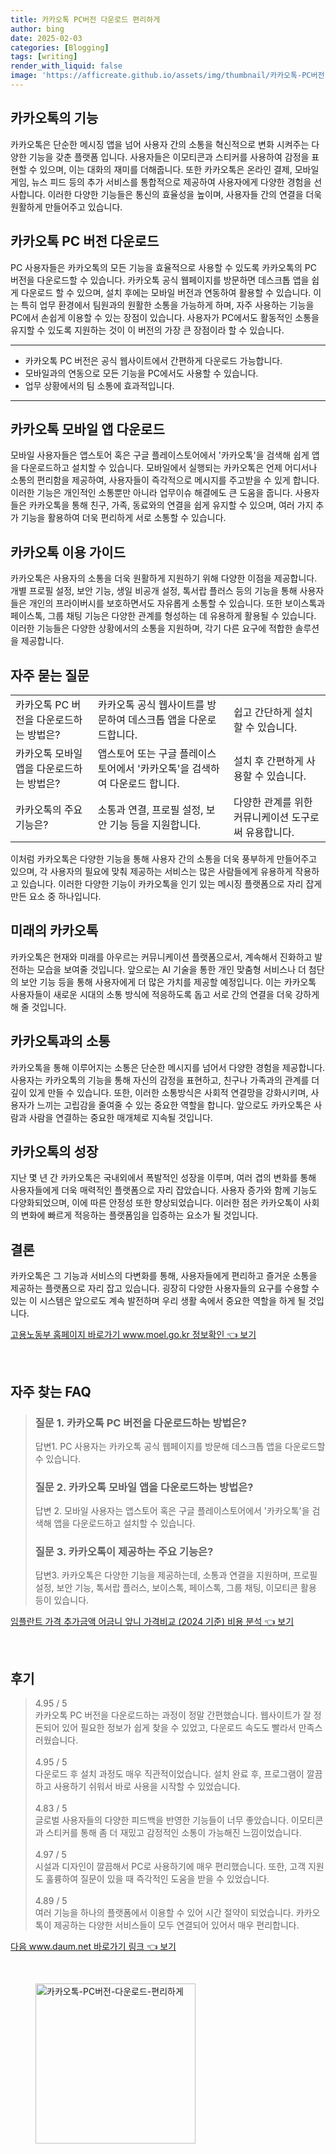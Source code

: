 ```yaml
---
title: 카카오톡 PC버전 다운로드 편리하게
author: bing
date: 2025-02-03
categories: [Blogging]
tags: [writing]
render_with_liquid: false
image: 'https://afficreate.github.io/assets/img/thumbnail/카카오톡-PC버전-다운로드-편리하게.webp'
---
```



<h2 id='카카오톡의 기능'>카카오톡의 기능</h2>

<p>카카오톡은 단순한 메시징 앱을 넘어 사용자 간의 소통을 혁신적으로 변화 시켜주는 다양한 기능을 갖춘 플랫폼 입니다. 사용자들은 이모티콘과 스티커를 사용하여 감정을 표현할 수 있으며, 이는 대화의 재미를 더해줍니다. 또한 카카오톡은 온라인 결제, 모바일 게임, 뉴스 피드 등의 추가 서비스를 통합적으로 제공하여 사용자에게 다양한 경험을 선사합니다. 이러한 다양한 기능들은 통신의 효율성을 높이며, 사용자들 간의 연결을 더욱 원활하게 만들어주고 있습니다.</p>

<h2 id='카카오톡 PC 버전 다운로드'>카카오톡 PC 버전 다운로드</h2>

<p>PC 사용자들은 카카오톡의 모든 기능을 효율적으로 사용할 수 있도록 카카오톡의 PC 버전을 다운로드할 수 있습니다. 카카오톡 공식 웹페이지를 방문하면 데스크톱 앱을 쉽게 다운로드 할 수 있으며, 설치 후에는 모바일 버전과 연동하여 활용할 수 있습니다. 이는 특히 업무 환경에서 팀원과의 원활한 소통을 가능하게 하며, 자주 사용하는 기능을 PC에서 손쉽게 이용할 수 있는 장점이 있습니다. 사용자가 PC에서도 활동적인 소통을 유지할 수 있도록 지원하는 것이 이 버전의 가장 큰 장점이라 할 수 있습니다.</p>

<hr />

<ul>
    <li>카카오톡 PC 버전은 공식 웹사이트에서 간편하게 다운로드 가능합니다.</li>
    <li>모바일과의 연동으로 모든 기능을 PC에서도 사용할 수 있습니다.</li>
    <li>업무 상황에서의 팀 소통에 효과적입니다.</li>
</ul>

<hr />

<h2 id='카카오톡 모바일 앱 다운로드'>카카오톡 모바일 앱 다운로드</h2>

<p>모바일 사용자들은 앱스토어 혹은 구글 플레이스토어에서 '카카오톡'을 검색해 쉽게 앱을 다운로드하고 설치할 수 있습니다. 모바일에서 실행되는 카카오톡은 언제 어디서나 소통의 편리함을 제공하여, 사용자들이 즉각적으로 메시지를 주고받을 수 있게 합니다. 이러한 기능은 개인적인 소통뿐만 아니라 업무이슈 해결에도 큰 도움을 줍니다. 사용자들은 카카오톡을 통해 친구, 가족, 동료와의 연결을 쉽게 유지할 수 있으며, 여러 가지 추가 기능을 활용하여 더욱 편리하게 서로 소통할 수 있습니다.</p>

<h2 id='카카오톡 이용 가이드'>카카오톡 이용 가이드</h2>

<p>카카오톡은 사용자의 소통을 더욱 원활하게 지원하기 위해 다양한 이점을 제공합니다. 개별 프로필 설정, 보안 기능, 생일 비공개 설정, 톡서랍 플러스 등의 기능을 통해 사용자들은 개인의 프라이버시를 보호하면서도 자유롭게 소통할 수 있습니다. 또한 보이스톡과 페이스톡, 그룹 채팅 기능은 다양한 관계를 형성하는 데 유용하게 활용될 수 있습니다. 이러한 기능들은 다양한 상황에서의 소통을 지원하며, 각기 다른 요구에 적합한 솔루션을 제공합니다.</p>

<h2 id='자주 묻는 질문'>자주 묻는 질문</h2>

<table>
    <tr>
        <td>카카오톡 PC 버전을 다운로드하는 방법은?</td>
        <td>카카오톡 공식 웹사이트를 방문하여 데스크톱 앱을 다운로드합니다.</td>
        <td>쉽고 간단하게 설치할 수 있습니다.</td>
    </tr>
    <tr>
        <td>카카오톡 모바일 앱을 다운로드하는 방법은?</td>
        <td>앱스토어 또는 구글 플레이스토어에서 '카카오톡'을 검색하여 다운로드 합니다.</td>
        <td>설치 후 간편하게 사용할 수 있습니다.</td>
    </tr>
    <tr>
        <td>카카오톡의 주요 기능은?</td>
        <td>소통과 연결, 프로필 설정, 보안 기능 등을 지원합니다.</td>
        <td>다양한 관계를 위한 커뮤니케이션 도구로써 유용합니다.</td>
    </tr>
</table>

<p>이처럼 카카오톡은 다양한 기능을 통해 사용자 간의 소통을 더욱 풍부하게 만들어주고 있으며, 각 사용자의 필요에 맞춰 제공하는 서비스는 많은 사람들에게 유용하게 작용하고 있습니다. 이러한 다양한 기능이 카카오톡을 인기 있는 메시징 플랫폼으로 자리 잡게 만든 요소 중 하나입니다.</p>

<h2 id='미래의 카카오톡'>미래의 카카오톡</h2>

<p>카카오톡은 현재와 미래를 아우르는 커뮤니케이션 플랫폼으로서, 계속해서 진화하고 발전하는 모습을 보여줄 것입니다. 앞으로는 AI 기술을 통한 개인 맞춤형 서비스나 더 첨단의 보안 기능 등을 통해 사용자에게 더 많은 가치를 제공할 예정입니다. 이는 카카오톡 사용자들이 새로운 시대의 소통 방식에 적응하도록 돕고 서로 간의 연결을 더욱 강하게 해 줄 것입니다.</p>

<h2 id='카카오톡과의 소통'>카카오톡과의 소통</h2>

<p>카카오톡을 통해 이루어지는 소통은 단순한 메시지를 넘어서 다양한 경험을 제공합니다. 사용자는 카카오톡의 기능을 통해 자신의 감정을 표현하고, 친구나 가족과의 관계를 더 깊이 있게 만들 수 있습니다. 또한, 이러한 소통방식은 사회적 연결망을 강화시키며, 사용자가 느끼는 고립감을 줄여줄 수 있는 중요한 역할을 합니다. 앞으로도 카카오톡은 사람과 사람을 연결하는 중요한 매개체로 지속될 것입니다.</p>

<h2 id='카카오톡의 성장'>카카오톡의 성장</h2>

<p>지난 몇 년 간 카카오톡은 국내외에서 폭발적인 성장을 이루며, 여러 겹의 변화를 통해 사용자들에게 더욱 매력적인 플랫폼으로 자리 잡았습니다. 사용자 증가와 함께 기능도 다양화되었으며, 이에 따른 안정성 또한 향상되었습니다. 이러한 점은 카카오톡이 사회의 변화에 빠르게 적응하는 플랫폼임을 입증하는 요소가 될 것입니다.</p>

<h2 id='결론'>결론</h2>

<p>카카오톡은 그 기능과 서비스의 다변화를 통해, 사용자들에게 편리하고 즐거운 소통을 제공하는 플랫폼으로 자리 잡고 있습니다. 굉장히 다양한 사용자들의 요구를 수용할 수 있는 이 시스템은 앞으로도 계속 발전하며 우리 생활 속에서 중요한 역할을 하게 될 것입니다.</p>


<p><a class="click-button" title="고용노동부 홈페이지 바로가기 www.moel.go.kr 정보확인" href="https://afficreate.github.io/posts/%EA%B3%A0%EC%9A%A9%EB%85%B8%EB%8F%99%EB%B6%80-%ED%99%88%ED%8E%98%EC%9D%B4%EC%A7%80-%EB%B0%94%EB%A1%9C%EA%B0%80%EA%B8%B0-www.moel.go.kr-%EC%A0%95%EB%B3%B4%ED%99%95%EC%9D%B8/" rel="dofollow">고용노동부 홈페이지 바로가기 www.moel.go.kr 정보확인 👈 보기</a></p><br>
<h2 id='자주_찾는_FAQ'>자주 찾는 FAQ</h2>
<div itemscope="" itemtype="https://schema.org/FAQPage"> 
<blockquote> 
<div itemscope="" itemprop="mainEntity" itemtype="https://schema.org/Question"> 
<h3 itemprop="name">질문 1. 카카오톡 PC 버전을 다운로드하는 방법은?</h3> 
<div itemscope="" itemprop="acceptedAnswer" itemtype="https://schema.org/Answer"> 
<span itemprop="text"> 
<p>답변1. PC 사용자는 카카오톡 공식 웹페이지를 방문해 데스크톱 앱을 다운로드할 수 있습니다.</p> 
</span> 
</div> 
</div> 
<div itemscope="" itemprop="mainEntity" itemtype="https://schema.org/Question"> 
<h3 itemprop="name">질문 2. 카카오톡 모바일 앱을 다운로드하는 방법은?</h3> 
<div itemscope="" itemprop="acceptedAnswer" itemtype="https://schema.org/Answer"> 
<span itemprop="text"> 
<p>답변 2. 모바일 사용자는 앱스토어 혹은 구글 플레이스토어에서 '카카오톡'을 검색해 앱을 다운로드하고 설치할 수 있습니다.</p> 
</span> 
</div> 
</div> 
<div itemscope="" itemprop="mainEntity" itemtype="https://schema.org/Question"> 
<h3 itemprop="name">질문 3. 카카오톡이 제공하는 주요 기능은?</h3> 
<div itemscope="" itemprop="acceptedAnswer" itemtype="https://schema.org/Answer"> 
<span itemprop="text"> 
<p>답변3. 카카오톡은 다양한 기능을 제공하는데, 소통과 연결을 지원하며, 프로필 설정, 보안 기능, 톡서랍 플러스, 보이스톡, 페이스톡, 그룹 채팅, 이모티콘 활용 등이 있습니다.</p> 
</span> 
</div> 
</div> 
</blockquote> 
</div>
<p><a class="click-button" title="임플란트 가격 추가금액 어금니 앞니 가격비교 (2024 기준) 비용 분석" href="https://afficreate.github.io/posts/%EC%9E%84%ED%94%8C%EB%9E%80%ED%8A%B8-%EA%B0%80%EA%B2%A9-%EC%B6%94%EA%B0%80%EA%B8%88%EC%95%A1-%EC%96%B4%EA%B8%88%EB%8B%88-%EC%95%9E%EB%8B%88-%EA%B0%80%EA%B2%A9%EB%B9%84%EA%B5%90-(2024-%EA%B8%B0%EC%A4%80)-%EB%B9%84%EC%9A%A9-%EB%B6%84%EC%84%9D/" rel="dofollow">임플란트 가격 추가금액 어금니 앞니 가격비교 (2024 기준) 비용 분석 👈 보기</a></p><br>
<h2 id='후기'>후기</h2>
<div itemscope itemtype="https://schema.org/Product">
  <blockquote>
  <div itemprop="review" itemscope itemtype="https://schema.org/Review">
      <div itemprop="reviewRating" itemscope itemtype="https://schema.org/Rating"> <span itemprop="ratingValue">4.95</span> / <span itemprop="bestRating">5</span> </div>
      <span itemprop="reviewBody">카카오톡 PC 버전을 다운로드하는 과정이 정말 간편했습니다. 웹사이트가 잘 정돈되어 있어 필요한 정보가 쉽게 찾을 수 있었고, 다운로드 속도도 빨라서 만족스러웠습니다.</span>
  </div>
  <br>
  <div itemprop="review" itemscope itemtype="https://schema.org/Review">
      <div itemprop="reviewRating" itemscope itemtype="https://schema.org/Rating"> <span itemprop="ratingValue">4.95</span> / <span itemprop="bestRating">5</span> </div>
      <span itemprop="reviewBody">다운로드 후 설치 과정도 매우 직관적이었습니다. 설치 완료 후, 프로그램이 깔끔하고 사용하기 쉬워서 바로 사용을 시작할 수 있었습니다.</span>
  </div>
  <br>
  <div itemprop="review" itemscope itemtype="https://schema.org/Review">
      <div itemprop="reviewRating" itemscope itemtype="https://schema.org/Rating"> <span itemprop="ratingValue">4.83</span> / <span itemprop="bestRating">5</span> </div>
      <span itemprop="reviewBody">글로벌 사용자들의 다양한 피드백을 반영한 기능들이 너무 좋았습니다. 이모티콘과 스티커를 통해 좀 더 재밌고 감정적인 소통이 가능해진 느낌이었습니다.</span>
  </div>
  <br>
  <div itemprop="review" itemscope itemtype="https://schema.org/Review">
      <div itemprop="reviewRating" itemscope itemtype="https://schema.org/Rating"> <span itemprop="ratingValue">4.97</span> / <span itemprop="bestRating">5</span> </div>
      <span itemprop="reviewBody">시설과 디자인이 깔끔해서 PC로 사용하기에 매우 편리했습니다. 또한, 고객 지원도 훌륭하여 질문이 있을 때 즉각적인 도움을 받을 수 있었습니다.</span>
  </div>
  <br>
  <div itemprop="review" itemscope itemtype="https://schema.org/Review">
      <div itemprop="reviewRating" itemscope itemtype="https://schema.org/Rating"> <span itemprop="ratingValue">4.89</span> / <span itemprop="bestRating">5</span> </div>
      <span itemprop="reviewBody">여러 기능을 하나의 플랫폼에서 이용할 수 있어 시간 절약이 되었습니다. 카카오톡이 제공하는 다양한 서비스들이 모두 연결되어 있어서 매우 편리합니다.</span>
  </div>
  </blockquote>
</div>
<p><a class="click-button" title="다음 www.daum.net 바로가기 링크" href="https://afficreate.github.io/posts/%EB%8B%A4%EC%9D%8C-www.daum.net-%EB%B0%94%EB%A1%9C%EA%B0%80%EA%B8%B0-%EB%A7%81%ED%81%AC/" rel="dofollow">다음 www.daum.net 바로가기 링크 👈 보기</a></p><br>
<figure class="image"><img src="https://afficreate.github.io/assets/img/thumbnail/카카오톡-PC버전-다운로드-편리하게.webp" alt="카카오톡-PC버전-다운로드-편리하게" width="256" height="256"></figure>